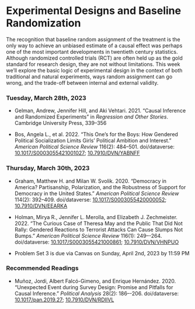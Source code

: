 Experimental Designs and Baseline Randomization
================

The recognition that baseline random assignment of the treatment is the
only way to achieve an unbiased estimate of a causal effect was perhaps
one of the most important developments in twentieth century statistics.
Although randomized controlled trials (RCT) are often held up as the
gold standard for research design, they are not without limitations.
This week we’ll explore the basic logic of experimental design in the
context of both traditional and natural experiments, ways random
assignment can go wrong, and the trade-off between internal and external
validity.

### Tuesday, March 28th, 2023

- Gelman, Andrew, Jennifer Hill, and Aki Vehtari. 2021. “Causal
  Inference and Randomized Experiments” in *Regression and Other
  Stories*. Cambridge University Press, 339–356

- Bos, Angela L., et al. 2022. “This One’s for the Boys: How Gendered
  Political Socialization Limits Girls’ Political Ambition and
  Interest.” *American Political Science Review* 116(2): 484–501.
  doi/dataverse:
  [10.1017/S0003055421001027](https://doi.org/10.1017/S0003055421001027);
  [10.7910/DVN/YABNFF](https://dataverse.harvard.edu/dataset.xhtml?persistentId=doi:10.7910/DVN/YABNFF)

### Thursday, March 30th, 2023

- Graham, Matthew H. and Milan W. Svolik. 2020. “Democracy in America?
  Partisanship, Polarization, and the Robustness of Support for
  Democracy in the United States.” *American Political Science Review*
  114(2): 392–409. doi/dataverse:
  [10.1017/S0003055420000052](https://doi.org/10.1017/S0003055420000052);
  [10.7910/DVN/EEARKA](https://dataverse.harvard.edu/dataset.xhtml?persistentId=doi:10.7910/DVN/EEARKA)

- Holman, Mirya R., Jennifer L. Merolla, and Elizabeth J.
  Zechmeister. 2022. “The Curious Case of Theresa May and the Public
  That Did Not Rally: Gendered Reactions to Terrorist Attacks Can Cause
  Slumps Not Bumps.” *American Political Science Review* 116(1):
  249–-264. doi/dataverse:
  [10.1017/S0003055421000861](https://doi.org/10.1017/S0003055421000861);
  [10.7910/DVN/VHNPUO](https://dataverse.harvard.edu/dataset.xhtml?persistentId=doi:10.7910/DVN/VHNPUO)

- Problem Set 3 is due via Canvas on Sunday, April 2nd, 2023 by 11:59 PM

### Recommended Readings

- Muñoz, Jordi, Albert Falcó-Gimeno, and Enrique Hernández. 2020.
  “Unexpected Event during Survey Design: Promise and Pitfalls for
  Causal Inference.” *Political Analysis* 28(2): 186–-206.
  doi/dataverse:
  [10.1017/pan.2019.27](https://doi.org/10.1017/pan.2019.27);
  [10.7910/DVN/RDIIVL](https://doi.org/10.7910/DVN/RDIIVL)

